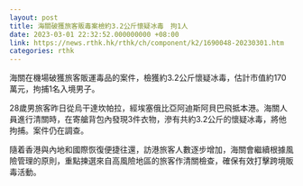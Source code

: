 ```yaml
---
layout: post
title: 海關破獲旅客販毒案檢約3.2公斤懷疑冰毒　拘1人
date: 2023-03-01 22:32:52.000000000 +08:00
link: https://news.rthk.hk/rthk/ch/component/k2/1690048-20230301.htm
categories: rthk
---
```


海關在機場破獲旅客販運毒品的案件，檢獲約3.2公斤懷疑冰毒，估計市值約170萬元，拘捕1名入境男子。

28歲男旅客昨日從烏干達坎帕拉，經埃塞俄比亞阿迪斯阿貝巴飛抵本港。海關人員進行清關時，在寄艙背包內發現3件衣物，滲有共約3.2公斤的懷疑冰毒，將他拘捕。案件仍在調查。

隨着香港與內地和國際恢復便捷往還，訪港旅客人數逐步增加，海關會繼續根據風險管理的原則，重點揀選來自高風險地區的旅客作清關檢查，確保有效打擊跨境販毒活動。

